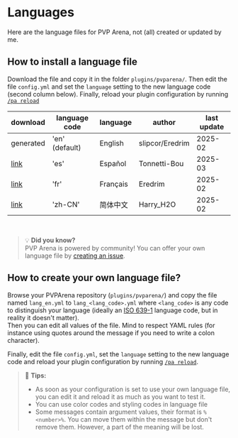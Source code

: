 # Languages

Here are the language files for PVP Arena, not (all) created or updated by me.

## How to install a language file
Download the file and copy it in the folder `plugins/pvparena/`. Then edit the file `config.yml` and 
set the `language` setting to the new language code (second column below).
Finally, reload your plugin configuration by running [`/pa reload`](commands/reload.md)

| download                       | language code  | language | author          | last update |
|--------------------------------|----------------|----------|-----------------|-------------|
| generated                      | 'en' (default) | English  | slipcor/Eredrim | 2025-02     |
| [link](../lang/lang_es.yml)    | 'es'           | Español  | Tonnetti-Bou    | 2025-03     |
| [link](../lang/lang_fr.yml)    | 'fr'           | Français | Eredrim         | 2025-02     |
| [link](../lang/lang_zh-CN.yml) | 'zh-CN'        | 简体中文     | Harry_H2O       | 2025-02     |

<br>

> 💡 **Did you know?**  
> PVP Arena is powered by community! You can offer your own language file by [creating an issue](https://github.com/Eredrim/pvparena/issues).

## How to create your own language file?

Browse your PVPArena repository (`plugins/pvparena/`) and copy the file named `lang_en.yml` to `lang_<lang_code>.yml`
where `<lang_code>` is any code to distinguish your language (ideally an 
[ISO 639-1](https://en.wikipedia.org/wiki/List_of_ISO_639_language_codes) language code, but in reality it doesn't matter).  
Then you can edit all values of the file. Mind to respect YAML rules (for instance using quotes around the message if 
you need to write a colon character).

Finally, edit the file `config.yml`, set the `language` setting to the new language code and reload your plugin 
configuration by running [`/pa reload`](commands/reload.md).

> 🚩 **Tips:**
> * As soon as your configuration is set to use your own language file, you can edit it and reload it as much as you 
> want to test it.
> * You can use color codes and styling codes in language file
> * Some messages contain argument values, their format is `%<number>%`. You can move them within the message but don't
> remove them. However, a part of the meaning will be lost.